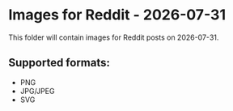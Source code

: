 # Images for Reddit - 2026-07-31

This folder will contain images for Reddit posts on 2026-07-31.

## Supported formats:
- PNG
- JPG/JPEG
- SVG
